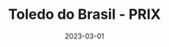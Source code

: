 ---
layout: inner
position: right
title: 'Toledo do Brasil - PRIX'
date: 2023-03-01
categories: development engineering IoT
tags: IoT AWS Digital Twin
featured_image: '/img/projects/toledo-1130x864-2x.png'
project_link: '#'
button_text: 'Discover Toledo do Brasil - PRIX'
button_icon: 'truck'
lead_text: 'Innovative truck weighing solution using the Digital Twin concept and IoT technologies for real-time data monitoring.'
---